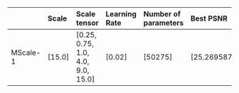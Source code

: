 |          | Scale   | Scale tensor                      | Learning Rate   | Number of parameters   | Best PSNR           |
|:---------|:--------|:----------------------------------|:----------------|:-----------------------|:--------------------|
| MScale-1 | [15.0]  | [0.25, 0.75, 1.0, 4.0, 9.0, 15.0] | [0.02]          | [50275]                | [25.26958703994751] |